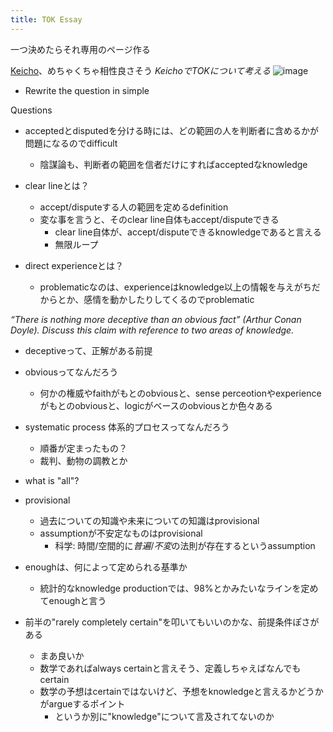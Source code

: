 ```yaml
---
title: TOK Essay
---
```


一つ決めたらそれ専用のページ作る

[Keicho](Keicho.md)、めちゃくちゃ相性良さそう
*KeichoでTOKについて考える*
![image](https://gyazo.com/96b0f9dabc7c55712bdcec2b504cb300/thumb/1000)

* Rewrite the question in simple

Questions

* acceptedとdisputedを分ける時には、どの範囲の人を判断者に含めるかが問題になるのでdifficult
  
  * 陰謀論も、判断者の範囲を信者だけにすればacceptedなknowledge
* clear lineとは？
  
  * accept/disputeする人の範囲を定めるdefinition
  * 変な事を言うと、そのclear line自体もaccept/disputeできる
    * clear line自体が、accept/disputeできるknowledgeであると言える
    * 無限ループ
* direct experienceとは？
  
  * problematicなのは、experienceはknowledge以上の情報を与えがちだからとか、感情を動かしたりしてくるのでproblematic

*“There is nothing more deceptive than an obvious fact” (Arthur Conan Doyle). Discuss this claim with reference to two areas of knowledge.*

* deceptiveって、正解がある前提

* obviousってなんだろう
  
  * 何かの権威やfaithがもとのobviousと、sense perceotionやexperienceがもとのobviousと、logicがベースのobviousとか色々ある
* systematic process 体系的プロセスってなんだろう
  
  * 順番が定まったもの？
  * 裁判、動物の調教とか
* what is "all"?

* provisional
  
  * 過去についての知識や未来についての知識はprovisional
  * assumptionが不安定なものはprovisional
    * 科学: 時間/空間的に*普遍*/*不変*の法則が存在するというassumption
* enoughは、何によって定められる基準か
  
  * 統計的なknowledge productionでは、98%とかみたいなラインを定めてenoughと言う
* 前半の"rarely completely certain"を叩いてもいいのかな、前提条件ぽさがある
  
  * まあ良いか
  * 数学であればalways certainと言えそう、定義しちゃえばなんでもcertain
  * 数学の予想はcertainではないけど、予想をknowledgeと言えるかどうかがargueするポイント
    * というか別に"knowledge"について言及されてないのか
